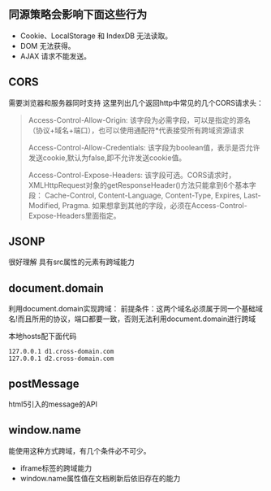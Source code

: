 ## 同源策略会影响下面这些行为

- Cookie、LocalStorage 和 IndexDB 无法读取。
- DOM 无法获得。
- AJAX 请求不能发送。

## CORS
需要浏览器和服务器同时支持
这里列出几个返回http中常见的几个CORS请求头：

>
> Access-Control-Allow-Origin:
> 该字段为必需字段，可以是指定的源名（协议+域名+端口），也可以使用通配符*代表接受所有跨域资源请求
>
> Access-Control-Allow-Credentials:
> 该字段为boolean值，表示是否允许发送cookie,默认为false,即不允许发送cookie值。
> 
> Access-Control-Expose-Headers:
> 该字段可选。CORS请求时，XMLHttpRequest对象的getResponseHeader()方法只能拿到6个基本字段：
> Cache-Control, Content-Language, Content-Type, Expires, Last-Modified, Pragma.
> 如果想拿到其他的字段，必须在Access-Control-Expose-Headers里面指定。

## JSONP
很好理解 具有src属性的元素有跨域能力

## document.domain
利用document.domain实现跨域：
前提条件：这两个域名必须属于同一个基础域名!而且所用的协议，端口都要一致，否则无法利用document.domain进行跨域

本地hosts配下面代码
```
127.0.0.1 d1.cross-domain.com
127.0.0.1 d2.cross-domain.com
```

## postMessage
html5引入的message的API

## window.name
能使用这种方式跨域，有几个条件必不可少。
- iframe标签的跨域能力
- window.name属性值在文档刷新后依旧存在的能力